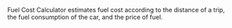 Fuel Cost Calculator estimates fuel cost according to the distance of a trip, 
the fuel consumption of the car, and the price of fuel.
